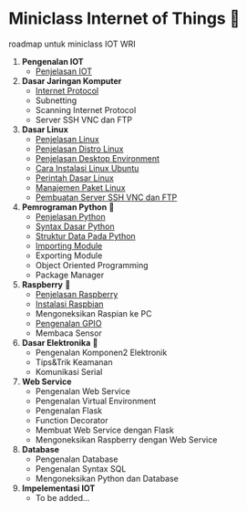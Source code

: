 # Miniclass Internet of Things :satellite:

roadmap untuk miniclass IOT WRI

1.  **Pengenalan IOT**
    - [Penjelasan IOT](materi/topik1/penjelasan-iot.md)
2.  **Dasar Jaringan Komputer**
    - [Internet Protocol](materi/topik2/internet-protokol.md)
    - Subnetting
    - Scanning Internet Protocol
    - Server SSH VNC dan FTP
3.  **Dasar Linux**
    - [Penjelasan Linux](materi/topik3/penjelasan-linux.md)
    - [Penjelasan Distro Linux](materi/topik3/penjelasan-distro-linux.md)
    - [Penjelasan Desktop Environment](materi/topik3/penjelasan-desktop-environment.md)
    - [Cara Instalasi Linux Ubuntu](materi/topik3/installasi.md)
    - [Perintah Dasar Linux](materi/topik3/perintah-dasar.md)
    - [Manajemen Paket Linux](materi/topik3/paket-linux.md)
    - [Pembuatan Server SSH VNC dan FTP](materi/topik3/pembuatan-server-ssh-vnc-ftp.md)
4.  **Pemrograman Python** :snake:
    - [Penjelasan Python](materi/topik4/intro-python.md)
    - [Syntax Dasar Python](materi/topik4/syntax-python.md)
    - [Struktur Data Pada Python](materi/topik4/struktur-data-pada-python.md)
    - [Importing Module](materi/topik4/importing-module.md)
    - Exporting Module
    - Object Oriented Programming
    - Package Manager
5.  **Raspberry** :strawberry:
    - [Penjelasan Raspberry](materi/topik5/penjelasanraspi.md)
    - [Instalasi Raspbian](materi/topik5/installrasp.md)
    - Mengoneksikan Raspian ke PC
    - [Pengenalan GPIO](materi/topik5/gpio.md)
    - Membaca Sensor
6.  **Dasar Elektronika** :electric_plug:
    - Pengenalan Komponen2 Elektronik
    - Tips&Trik Keamanan
    - Komunikasi Serial
7.  **Web Service**
    - Pengenalan Web Service
    - Pengenalan Virtual Environment
    - Pengenalan Flask
    - Function Decorator
    - Membuat Web Service dengan Flask
    - Mengoneksikan Raspberry dengan Web Service
8.  **Database**
    - Pengenalan Database
    - Pengenalan Syntax SQL
    - Mengoneksikan Python dan Database
9.  **Impelementasi IOT**
    - To be added...
